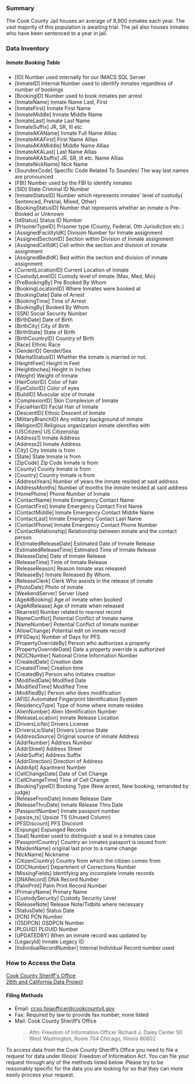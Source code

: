 ### Summary  

The Cook County Jail houses an average of 8,900 inmates each year. The vast majority of this population is awaiting trial. The jail also houses inmates who have been sentenced to a year in jail.  


### Data Inventory  

##### Inmate Booking Table
* [ID] Number used internally for our IMACS SQL Server
* [InmateID] Internal Number used to identify inmates regardless of number of bookings
* [BookingID] Number used to book inmates per arrest
* [InmateName] Inmate Name Last, First
* [InmateFirst] Inmate First Name
* [InmateMiddle] Inmate Middle Name
* [InmateLast] Inmate Last Name
* [InmateSuffix] JR, SR, III etc.
* [InmateAKAName] Inmate Full Name Allias
* [InmateAKAFirst] First Name Allias
* [InmateAKAMiddle] Middle Name Allias
* [InmateAKALast] Last Name Allias
* [InmateAKASuffix] JR, SR, III etc. Name Allias
* [InmateNickName] Nick Name
* [SoundexCode] Specific Code Related To Soundex/ The way last names are pronounced
* [FBI] Number used by the FBI to identify inmates
* [SID] State Criminal ID Number
* [InmateStatusID] Number which represents inmates' level of custody( Sentenced, Pretrial, Mixed, Other)
* [BookingStatusID] Number that represents whether an inmate is Pre-Booked or Unknown
* [IdStatus] Status ID Number
* [PrisonerTypeID] Prisoner type (County, Federal, Oth Jurisdiction etc.)
* [AssignedFacilityIdK] Division Number for Inmate assignment
* [AssignedSectionID] Section within Division of Inmate assignment
* [AssignedCellIdK] Cell within the section and division of inmate assignment
* [AssignedBedIdK] Bed within the section and division of inmate assignment
* [CurrentLocationID] Current Location of Inmate
* [CustodyLevelID] Custody level of inmate (Max, Med, Min)
* [PreBookingBy] Pre Booked By Whom
* [BookingLocationID] Where Inmates were booked at
* [BookingDate] Date of Arrest
* [BookingTime] Time of Arrest
* [BookingBy] Booked By Whom
* [SSN] Social Security Number
* [BirthDate] Date of Birth
* [BirthCity] City of Birth
* [BirthState] State of Birth
* [BirthCountryID] Country of Birth
* [Race] Ethnic Race
* [GenderID] Gender/Sex
* [MaritalStatusID] Whether the inmate is married or not.
* [HeightFeet] Height in Feet
* [HeightInches] Height in Inches
* [Weight] Weight of Inmate
* [HairColorID] Color of hair
* [EyeColorID] Color of eyes
* [BuildID] Muscular size of Inmate
* [ComplexionID] Skin Complexion of Inmate
* [FacialHairID] Facial Hair of Inmate
* [DescentID] Ethnic Descent of Inmate
* [MilitaryBranchID] Any military background of inmate
* [ReligionID] Religious organization inmate identifies with
* [USCitizen] US Citizenship
* [Address1] Inmate Address
* [Address2] Inmate Address
* [City] City Inmate is from
* [State] State Inmate is from
* [ZipCode] Zip Code Inmate is from
* [County] County Inmate is from
* [Country] Country Inmate is from
* [AddressYears] Number of years the inmate resided at said address
* [AddressMonths] Number of months the inmate resided at said address
* [HomePhone] Phone Number of Inmate
* [ContactName] Inmate Emergency Contact Name
* [ContactFirst] Inmate Emergency Contact First Name
* [ContactMiddle] Inmate Emergency Contact Middle Name
* [ContactLast] Inmate Emergency Contact Last Name
* [ContactPhone] Inmate Emergency Contact Phone Number
* [ContactRelationship] Relationship between inmate and the contact person
* [EstimatedReleaseDate] Estimated Date of Inmate Release
* [EstimatedReleaseTime] Estimated Time of Inmate Release
* [ReleaseDate] Date of Inmate Release
* [ReleaseTime] Time of Inmate Release
* [ReleaseReason] Reason Inmate was released
* [ReleaseBy] Inmate Released By Whom.
* [ReleaseClerk] Clerk Who assists in the release of inmate
* [PhotoDate] Photo of inmate
* [WeekendServer] Server Used
* [AgeAtBooking] Age of inmate when booked
* [AgeAtRelease] Age of inmate when released
* [Rearrest] Number related to rearrest record
* [NameConflict] Potential Conflict of Inmate name
* [NameNumber] Potential Conflict of Inmate number
* [AllowChange] Potential edit on inmate record
* [PFSDays] Number of Days for PFS
* [PropertyOverrideBy] Person who authorizes a property
* [PropertyOverrideDate] Date a property override is authorized
* [NCICNumber] National Crime Information Number
* [CreatedDate] Creation date
* [CreatedTime] Creation time
* [CreatedBy] Person who initiates creation
* [ModifiedDate] Modified Date
* [ModifiedTime] Modified Time
* [ModifiedBy] Person who does modification
* [AFIS] Automated Fingerprint Identification System
* [ResidencyType] Type of home where inmate resides
* [AlienNumber] Alien Identification Number
* [ReleaseLocation] Inmate Release Location
* [DriversLicNo] Drivers License
* [DriversLicState] Drivers License State
* [AddressSource] Original source of inmate Address
* [AddrNumber] Address Number
* [AddrStreet] Address Street
* [AddrSuffix] Address Suffix
* [AddrDirection] Direction of Address
* [AddrApt] Apartment Number
* [CellChangeDate] Date of Cell Change
* [CellChangeTime] Time of Cell Change
* [BookingTypeID] Booking Type (New arrest, New booking, remanded by judge)
* [ReleaseFromDate] Inmate Release Date
* [ReleaseThruDate] Inmate Release Thru Date
* [PassportNumber] Inmate passport number
* [upsize_ts] Upsize TS (Unused Column)
* [PFSDiscount] PFS Discount
* [Expunge] Expunged Records
* [Seal] Number used to distinguish a seal in a inmates case
* [PassportCountry] Country an inmates passport is issued from
* [MaidenName] original last prior to a name change
* [NickName] Nickname
* [CitizenCountry] Country from which the citizen comes from
* [DOCNumber] Department of Corrections Number
* [MissingFields] Identifying any incomplete inmate records
* [DNARecord] DNA Record Number
* [PalmPrint] Palm Print Record Number
* [PrimaryName] Primary Name
* [CustodySecurity] Custody Security Level
* [ReleaseNote] Release Note/Tidbits where necessary
* [StatusDate] Status Date
* [PCN] PCN Number
* [OSDPCN] OSDPCN Number
* [PLGUID] PLGUID Number
* [UPDATEDBY] When an inmate record was updated by
* [LegacyId] Inmate Legacy ID
* [IndividualRecordNumber] Internal Individual Record number used

### How to Access the Data
[Cook County Sheriff's Office](http://www.statesattorney.org/about_the_office.html)  
[26th and California Data Project](http://26thandcalifornia.recoveredfactory.net)


#### Filing Methods
* Email: ccso.foiaofficer@cookcountyil.gov
* Fax: Required by law to provide fax number, none listed
* Mail: Cook County Sheriff’s Office
    > Attn: Freedom of Information Officer
    > Richard J. Daley Center
    > 50 West Washington, Room 704
    > Chicago, Illinois 60602
    
To access data from the Cook County Sheriff’s Office you need to file a request for data under Illinois’ Freedom of Information Act.  You can file your request through any of the methods listed below.  Please try to be reasonably specific for the data you are looking for so that they can more easily process your request.